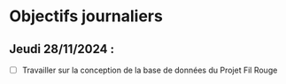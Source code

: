 # Objectifs journaliers

## Jeudi 28/11/2024 :

- [ ] Travailler sur la conception de la base de données du Projet Fil Rouge 